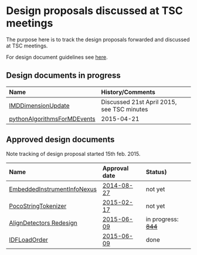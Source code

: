Design proposals discussed at TSC meetings 
==========================================

The purpose here is to track the design proposals forwarded and discussed at TSC meetings.

For design document guidelines see [here]( http://www.mantidproject.org/Design_Document_Guidelines).

Design documents in progress
----------------------------

| Name  | History/Comments |
| :------------ |:---------------|
| [IMDDimensionUpdate](/Design/VATES/IMDDimensionUpdate.md)     | Discussed 21st April 2015, see TSC minutes |
| [pythonAlgorithmsForMDEvents](/Design/pythonAlgorithmsForMDEvents.rst)     | 2015-04-21  | not yet |

Approved design documents
-----------------------------

Note tracking of design proposal started 15th feb. 2015.

| Name  | Approval date | Status) |
| :------------ |:---------------|:-------|
| [EmbeddedInstrumentInfoNexus](/Design/EmbeddedInstrumentInfoNexus.md)     | [2014-08-27](/Project-Management/TechnicalSteeringCommittee/meetings/2014/TSC-meeting-2014-08-27.md) | not yet |
| [PocoStringTokenizer](/Design/PocoStringTokenizer.md)  | [2015-02-17](/Project-Management/TechnicalSteeringCommittee/meetings/2015/TSC-meeting-2015-02-17.md)  | not yet |
| [AlignDetectors Redesign](/Design/AlignDetectors_rework.md) | [2015-06-09](/Project-Management/TechnicalSteeringCommittee/meetings/2015/TSC-meeting-2015-06-09.md) | in progress: ~~[844](https://github.com/mantidproject/mantid/pull/844)~~ |
| [IDFLoadOrder](/Design/IDFLoadOrder.md) | [2015-06-09](/Project-Management/TechnicalSteeringCommittee/meetings/2015/TSC-meeting-2015-06-09.md) | done |
